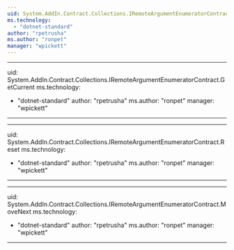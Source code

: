 ```yaml
---
uid: System.AddIn.Contract.Collections.IRemoteArgumentEnumeratorContract
ms.technology: 
  - "dotnet-standard"
author: "rpetrusha"
ms.author: "ronpet"
manager: "wpickett"
---
```


---
uid: System.AddIn.Contract.Collections.IRemoteArgumentEnumeratorContract.GetCurrent
ms.technology: 
  - "dotnet-standard"
author: "rpetrusha"
ms.author: "ronpet"
manager: "wpickett"
---

---
uid: System.AddIn.Contract.Collections.IRemoteArgumentEnumeratorContract.Reset
ms.technology: 
  - "dotnet-standard"
author: "rpetrusha"
ms.author: "ronpet"
manager: "wpickett"
---

---
uid: System.AddIn.Contract.Collections.IRemoteArgumentEnumeratorContract.MoveNext
ms.technology: 
  - "dotnet-standard"
author: "rpetrusha"
ms.author: "ronpet"
manager: "wpickett"
---
